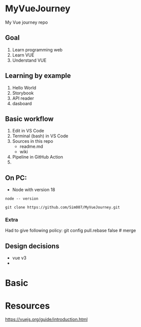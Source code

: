 # MyVueJourney
My Vue journey repo

## Goal
1) Learn programming web
2) Learn VUE
3) Understand VUE

## Learning by example
1) Hello World
2) Storybook
3) API reader
4) dasboard

## Basic workflow
1) Edit in VS Code 
2) Terminal (bash) in VS Code
3) Sources in this repo
   - readme.md
   - wiki
4) Pipeline in GitHub Action
5) 

## On PC:
- Node with version 18

``` 
node -- version 
```

``` 
git clone https://github.com/Sim007/MyVueJourney.git 
```

### Extra
Had to give following policy:
git config pull.rebase false  # merge

## Design decisions
- vue v3
- 

# Basic

# Resources
https://vuejs.org/guide/introduction.html 
